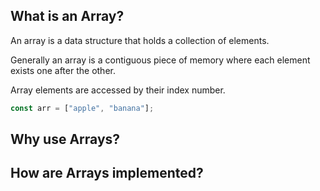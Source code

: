 ## What is an Array?

An array is a data structure that holds a collection of elements.

Generally an array is a contiguous piece of memory where each element exists one after the other.

Array elements are accessed by their index number.

```javascript
const arr = ["apple", "banana"];
```

## Why use Arrays?

## How are Arrays implemented?
